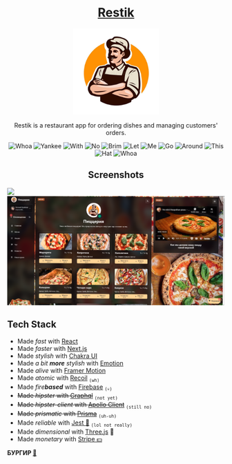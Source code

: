 <div align="center">
	<h1><a href="https://restik.vercel.app/">Restik</a></h1>
	<img src="public/favicon.png" alt="Logo" width="200"/>

Restik is a restaurant app for ordering dishes and managing customers' orders.

<img src="screenshots/spin.gif" alt="Whoa" width="50"/>	
<img src="screenshots/spin.gif" alt="Yankee" width="50"/>	
<img src="screenshots/spin.gif" alt="With" width="50"/>
<img src="screenshots/spin.gif" alt="No" width="50"/>
<img src="screenshots/spin.gif" alt="Brim" width="50"/>	
<img src="screenshots/spin.gif" alt="Let" width="50"/>
<img src="screenshots/spin.gif" alt="Me" width="50"/>
<img src="screenshots/spin.gif" alt="Go" width="50"/>	
<img src="screenshots/spin.gif" alt="Around" width="50"/>
<img src="screenshots/spin.gif" alt="This" width="50"/>
<img src="screenshots/spin.gif" alt="Hat" width="50"/>
<img src="screenshots/spin.gif" alt="Whoa" width="50"/>
	
<h2>Screenshots</h2>

</div>

<img src="screenshots/flow 🗿.gif"/>  
<img src="screenshots/menu.png"/>  

## Tech Stack

- Made *fast* with [React](https://reactjs.org/)
- Made *faster* with [Next.js](https://nextjs.org/)
- Made *stylish* with [Chakra UI](https://next.chakra-ui.com/)
- Made *a bit **more** stylish* with [Emotion](https://emotion.sh/docs/introduction)
- Made *alive* with [Framer Motion](https://www.framer.com/motion/) 
- Made *atomic* with [Recoil](https://recoiljs.org/) <sub>```(wh)```</sub>
- Made *fire**based*** with [Firebase](https://firebase.google.com/) <sub>```(💀)```</sub>
- ~~Made *hipster* with [Graphql](https://graphql.org/)~~ <sub>```(not yet)```</sub>
- ~~Made *hipster-client* with [Apollo Client](https://www.apollographql.com/docs/react/)~~ <sub>```(still no)```</sub>
- ~~Made *prismatic* with [Prisma](https://prisma.io/)~~ <sub>```(uh-uh)```</sub>
- Made *reliable* with [Jest 🤡](https://jestjs.io/) <sub>```(lol not really)```</sub>
- Made *dimensional* with [Three.js](https://threejs.org/) 🍕
- Made *monetary* with [Stripe 💵](https://stripe.com/)

<b> БУРГИР <a href="https://restik.vercel.app/">🍔</a></b>
